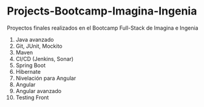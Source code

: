 # Projects-Bootcamp-Imagina-Ingenia
Proyectos finales realizados en el Bootcamp Full-Stack de Imagina e Ingenia 

1. Java avanzado
2. Git, JUnit, Mockito
3. Maven
4. CI/CD (Jenkins, Sonar)
5. Spring Boot
6. Hibernate
7. Nivelación para Angular
8. Angular
9. Angular avanzado
10. Testing Front
